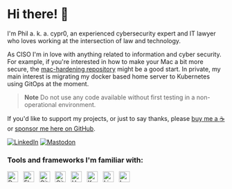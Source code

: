 # Hi there! 👋


I'm Phil a. k. a. cypr0, an experienced cybersecurity expert and IT lawyer who loves working at the intersection of law and technology.

As CISO I'm in love with anything related to information and cyber security. For example, if you're interested in how to make your Mac a bit more secure, the [mac-hardening repository](https://github.com/cypr0/mac-hardening) might be a good start. In private, my main interest is migrating my docker based home server to Kubernetes using GitOps at the moment.

> **Note**
> Do not use any code available without first testing in a non-operational environment.

If you'd like to support my projects, or just to say thanks, please [buy me a :coffee:](https://github.com/sponsors/cypr0?frequency=one-time)
or [sponsor me here on GitHub](https://github.com/sponsors/cypr0).

[![LinkedIn](https://img.shields.io/badge/-LinkedIn-006192?style=flat-square)](https://www.linkedin.com/in/cypr0)
[![Mastodon](https://img.shields.io/badge/-Mastodon-9cf?style=flat-square)](https://social.philipp-rosch.de/@phijoros)

### Tools and frameworks I'm familiar with:

<img height="25" alt="Docker" src="https://cdn.iconscout.com/icon/free/png-512/docker-11-1175228.png"> &nbsp;
<img height="25" alt="Flux" src="https://cncf-branding.netlify.app/img/projects/flux/icon/color/flux-icon-color.png"> &nbsp;
<img height="25" alt="Git" src="https://upload.wikimedia.org/wikipedia/commons/thumb/3/3f/Git_icon.svg/768px-Git_icon.svg.png"> &nbsp;
<img height="25" alt="GitHub" src="https://cdn-icons-png.flaticon.com/512/25/25231.png"> &nbsp;
<img height="25" alt="Helm" src="https://cncf-branding.netlify.app/img/projects/helm/icon/color/helm-icon-color.png"> &nbsp;
<img height="25" alt="Kubernetes" src="https://kubernetes.io/images/favicon.png"> &nbsp;
<img height="25" alt="Linux" src="https://upload.wikimedia.org/wikipedia/commons/thumb/f/f1/Icons8_flat_linux.svg/2000px-Icons8_flat_linux.svg.png"> &nbsp;
<img height="25" alt="LaTeX" src="https://upload.wikimedia.org/wikipedia/commons/thumb/9/92/LaTeX_logo.svg/100px-LaTeX_logo.svg.png"> &nbsp;
